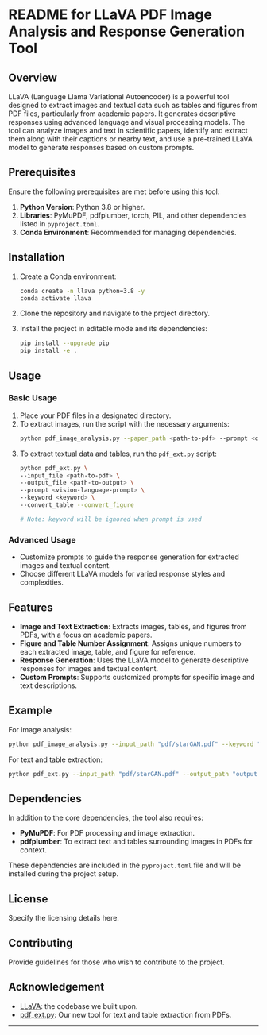 # README for LLaVA PDF Image Analysis and Response Generation Tool

## Overview

LLaVA (Language Llama Variational Autoencoder) is a powerful tool designed to extract images and textual data such as tables and figures from PDF files, particularly from academic papers. It generates descriptive responses using advanced language and visual processing models. The tool can analyze images and text in scientific papers, identify and extract them along with their captions or nearby text, and use a pre-trained LLaVA model to generate responses based on custom prompts.

## Prerequisites

Ensure the following prerequisites are met before using this tool:

1. **Python Version**: Python 3.8 or higher.
2. **Libraries**: PyMuPDF, pdfplumber, torch, PIL, and other dependencies listed in `pyproject.toml`.
3. **Conda Environment**: Recommended for managing dependencies.

## Installation

1. Create a Conda environment:
   ```bash
   conda create -n llava python=3.8 -y
   conda activate llava
   ```

2. Clone the repository and navigate to the project directory.

3. Install the project in editable mode and its dependencies:
   ```bash
   pip install --upgrade pip
   pip install -e .
   ```

## Usage

### Basic Usage

1. Place your PDF files in a designated directory.
2. To extract images, run the script with the necessary arguments:
   ```bash
   python pdf_image_analysis.py --paper_path <path-to-pdf> --prompt <custom-prompt>
   ```
3. To extract textual data and tables, run the `pdf_ext.py` script:
   ```bash
   python pdf_ext.py \
   --input_file <path-to-pdf> \
   --output_file <path-to-output> \
   --prompt <vision-language-prompt> \
   --keyword <keyword> \
   --convert_table --convert_figure
   
   # Note: keyword will be ignored when prompt is used
   ```

### Advanced Usage

- Customize prompts to guide the response generation for extracted images and textual content.
- Choose different LLaVA models for varied response styles and complexities.

## Features

- **Image and Text Extraction**: Extracts images, tables, and figures from PDFs, with a focus on academic papers.
- **Figure and Table Number Assignment**: Assigns unique numbers to each extracted image, table, and figure for reference.
- **Response Generation**: Uses the LLaVA model to generate descriptive responses for images and textual content.
- **Custom Prompts**: Supports customized prompts for specific image and text descriptions.

## Example

For image analysis:
```bash
python pdf_image_analysis.py --input_path "pdf/starGAN.pdf" --keyword "GAN"
```

For text and table extraction:
```bash
python pdf_ext.py --input_path "pdf/starGAN.pdf" --output_path "output.txt" --keyword "GAN" --convert_table --convert_figure
```

## Dependencies

In addition to the core dependencies, the tool also requires:

- **PyMuPDF**: For PDF processing and image extraction.
- **pdfplumber**: To extract text and tables surrounding images in PDFs for context.

These dependencies are included in the `pyproject.toml` file and will be installed during the project setup.

## License

Specify the licensing details here.

## Contributing

Provide guidelines for those who wish to contribute to the project.

## Acknowledgement

- [LLaVA](https://github.com/haotian-liu/LLaVA/tree/main): the codebase we built upon.
- [pdf_ext.py](https://github.com/mingking2048/pdf-content-extractor): Our new tool for text and table extraction from PDFs.

---